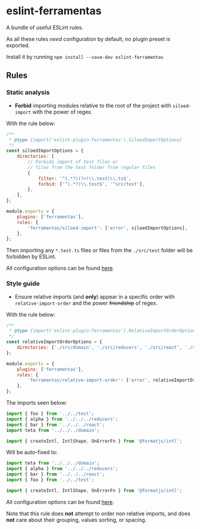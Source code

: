 # eslint-ferramentas

A bundle of useful ESLint rules.

As all these rules _need_ configuration by default, no plugin preset is exported.

Install it by running `npm install --save-dev eslint-ferramentas`

## Rules

### Static analysis

-   **Forbid** importing modules relative to the root of the project with `siloed-import` with the power of regex.

With the rule below:

```js
/**
 * @type {import('eslint-plugin-ferramentas').SiloedImportOptions}
 */
const siloedImportOptions = {
    directories: [
        // Forbids import of test files or
        // files from the test folder from regular files
        {
            filter: '^(.*?)(?<!\\.test)\\.ts$',
            forbid: ['^(.*?)\\.test$', '^src/test'],
        },
    ],
};

module.exports = {
    plugins: ['ferramentas'],
    rules: {
        'ferramentas/siloed-import': ['error', siloedImportOptions],
    },
};
```

Then importing any `*.test.ts` files or files from the `./src/test` folder will be forbidden by ESLint.

All configuration options can be found [here](./src/SiloedImport/Input.ts#L4).

### Style guide

-   Ensure relative imports (and **only**) appear in a specific order with `relative-import-order` and the power ~~friendship~~ of regex.

With the rule below:

```js
/**
 * @type {import('eslint-plugin-ferramentas').RelativeImportOrderOptions}
 */
const relativeImportOrderOptions = {
    directories: ['./src/domain', './src/reducers', './src/react', './src/app', './test'],
};

module.exports = {
    plugins: ['ferramentas'],
    rules: {
        'ferramentas/relative-import-order': ['error', relativeImportOrderOptions],
    },
};
```

The imports seen below:

```js
import { foo } from '../../test';
import { alpha } from '../../../reducers';
import { bar } from '../../../react';
import teta from '../../../domain';

import { createIntl, IntlShape, OnErrorFn } from '@formatjs/intl';
```

Will be auto-fixed to:

```js
import teta from '../../../domain';
import { alpha } from '../../../reducers';
import { bar } from '../../../react';
import { foo } from '../../test';

import { createIntl, IntlShape, OnErrorFn } from '@formatjs/intl';
```

All configuration options can be found [here](./src/RelativeImportOrder/Input.ts#L3).

Note that this rule does **not** attempt to order non relative imports, and does **not** care about their grouping, values sorting, or spacing.
